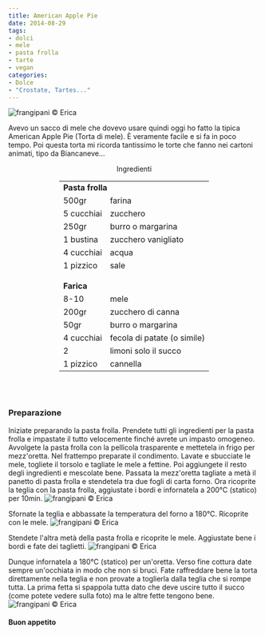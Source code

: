 ```yaml
---
title: American Apple Pie
date: 2014-08-29
tags:
- dolci
- mele
- pasta frolla
- tarte
- vegan
categories:
- Dolce
- "Crostate, Tartes..."
---
```

![](header.jpg "frangipani © Erica")

Avevo un sacco di mele che dovevo usare quindi oggi ho fatto la tipica American Apple Pie (Torta di mele). È veramente facile e si fa in poco tempo. Poi questa torta mi ricorda tantissimo le torte che fanno nei cartoni animati, tipo da Biancaneve...


<div id="wrapper" style="text-align: center">
  <div id="yourdiv" style="display: inline-block;">
    <div class="ingredients">
      <div class="ingredients-title">Ingredienti</div>
      <table>
        <tbody>
          <tr>
            <td colspan="2"><b>Pasta frolla</b></td>
          </tr>
          <tr>
            <td>500gr</td>
            <td>farina</td>
          </tr>
          <tr>
            <td>5 cucchiai</td>
            <td>zucchero</td>
          </tr>
          <tr>
            <td>250gr</td>
            <td>burro o margarina</td>
          </tr>
          <tr>
            <td>1 bustina</td>
            <td>zucchero vanigliato</td>
          </tr>
          <tr>
            <td>4 cucchiai</td>
            <td>acqua</td>
          </tr>
          <tr>
            <td>1 pizzico</td>
            <td>sale</td>
          </tr>
          <tr style="height: 15px;"></tr>
          <tr>          
            <td colspan="2"><b>Farica</b></td>
          </tr>
          <tr>
            <td>8-10</td>
            <td>mele</td>
          </tr>
          <tr>      
            <td>200gr</td>
            <td>zucchero di canna</td>
          </tr>
          <tr>
            <td>50gr</td>
            <td>burro o margarina</td>
          </tr>
          <tr>
            <td>4 cucchiai</td>
            <td>fecola di patate (o simile)</td>
          </tr>
          <tr>
            <td>2</td>
            <td>limoni solo il succo</td>
          </tr>
          <tr>
            <td>1 pizzico</td>
            <td>cannella</td>       
          </tr>
        </tbody>
      </table>
      <br></br>
    </div>
  </div>
</div>


<h3>
  <font color="grey">
    <i class="fa fa-cogs"></i>
  </font> Preparazione
</h3>

Iniziate preparando la pasta frolla. Prendete tutti gli ingredienti per la pasta frolla e impastate il tutto velocemente finché avrete un impasto omogeneo. Avvolgete la pasta frolla con la pellicola trasparente e mettetela in frigo per mezz'oretta.
Nel frattempo preparate il condimento. Lavate e sbucciate le mele, togliete il torsolo e tagliate le mele a fettine. Poi aggiungete il resto degli ingredienti e mescolate bene. Passata la mezz'oretta tagliate a metà il panetto di pasta frolla e stendetela tra due fogli di carta forno. Ora ricoprite la teglia con la pasta frolla, aggiustate i bordi e infornatela a 200°C (statico) per 10min.
![](frolla.jpg "frangipani © Erica")

Sfornate la teglia e abbassate la temperatura del forno a 180°C. Ricoprite con le mele.
![](mele.jpg "frangipani © Erica")

Stendete l'altra metà della pasta frolla e ricoprite le mele. Aggiustate bene i bordi e fate dei taglietti.
![](teglia.jpg "frangipani © Erica")

Dunque infornatela a 180°C (statico) per un'oretta. Verso fine cottura date sempre un'occhiata in modo che non si bruci. Fate raffreddare bene la torta direttamente nella teglia e non provate a toglierla dalla teglia che si rompe tutta. La prima fetta si spappola tutta dato che deve uscire tutto il succo (come potete vedere sulla foto) ma le altre fette tengono bene.
![](risultato.jpg "frangipani © Erica")

<h4>Buon appetito
  <font color="red">
    <i class="fa fa-smile-o"></i>
  </font>
</h4>
